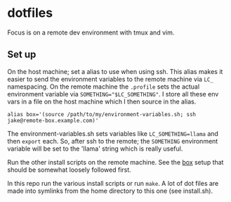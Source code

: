 # dotfiles

Focus is on a remote dev environment with tmux and vim.

## Set up

On the host machine; set a alias to use when using ssh.  This alias makes it
easier to send the environment variables to the remote machine via `LC_`
namespacing.  On the remote machine the `.profile` sets the actual environment
variable via `SOMETHING="$LC_SOMETHING"`. I store all these env vars in a file
on the host machine which I then source in the alias.

`alias box='(source /path/to/my/environment-variables.sh; ssh jake@remote-box.example.com)'`

The environment-variables.sh sets variables like `LC_SOMETHING=llama` and then
`export` each. So, after ssh to the remote; the `SOMETHING` environment
variable will be set to the 'llama' string which is really useful.

Run the other install scripts on the remote machine.  See the
[box](https://github.com/jkenlooper/box) setup that should be somewhat loosely
followed first.

In this repo run the various install scripts or run `make`.  A lot of dot files
are made into symlinks from the home directory to this one (see install.sh).
